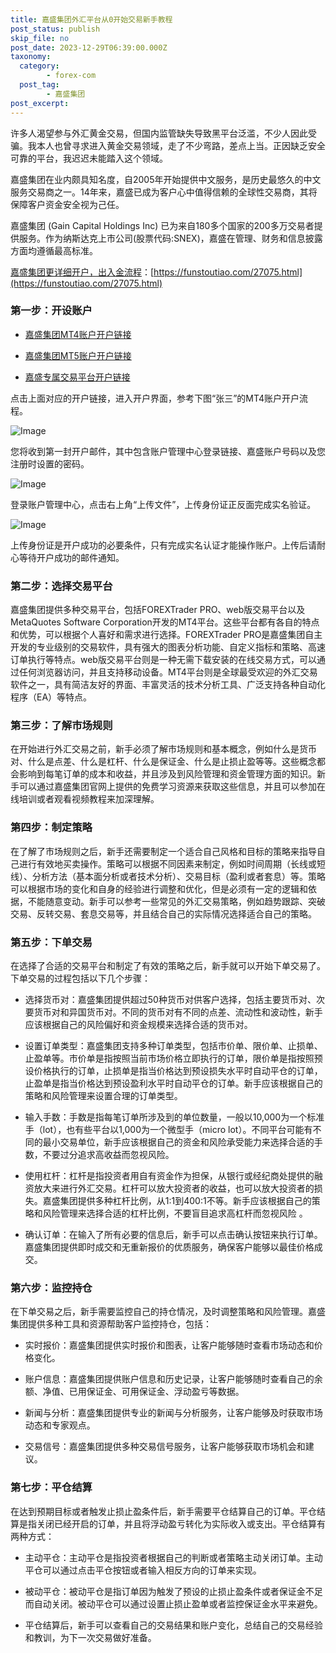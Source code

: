 ```yaml
---
title: 嘉盛集团外汇平台从0开始交易新手教程
post_status: publish
skip_file: no
post_date: 2023-12-29T06:39:00.000Z
taxonomy:
  category:
        - forex-com
  post_tag:
        - 嘉盛集团
post_excerpt: 
---
```

许多人渴望参与外汇黄金交易，但国内监管缺失导致黑平台泛滥，不少人因此受骗。我本人也曾寻求进入黄金交易领域，走了不少弯路，差点上当。正因缺乏安全可靠的平台，我迟迟未能踏入这个领域。

嘉盛集团在业内颇具知名度，自2005年开始提供中文服务，是历史最悠久的中文服务交易商之一。14年来，嘉盛已成为客户心中值得信赖的全球性交易商，其将保障客户资金安全视为己任。

嘉盛集团 (Gain Capital Holdings Inc) 已为来自180多个国家的200多万交易者提供服务。作为纳斯达克上市公司(股票代码:SNEX)，嘉盛在管理、财务和信息披露方面均遵循最高标准。

[嘉盛集团更详细开户，出入金流程](https://funstoutiao.com/27075.html)：[https://funstoutiao.com/27075.html](https://funstoutiao.com/27075.html)

### 第一步：开设账户

* [嘉盛集团MT4账户开户链接](https://s.ssgg.net/jsmt4)

* [嘉盛集团MT5账户开户链接](https://s.ssgg.net/jsmt5)

* [嘉盛专属交易平台开户链接](https://s.ssgg.net/js)

点击上面对应的开户链接，进入开户界面，参考下图“张三”的MT4账户开户流程。

![Image](https://prod-files-secure.s3.us-west-2.amazonaws.com/39ed1227-6d7d-4570-be36-9ccd4a2c4241/7a167aea-686b-400d-af59-4e18eb607a40/640.png?X-Amz-Algorithm=AWS4-HMAC-SHA256&X-Amz-Content-Sha256=UNSIGNED-PAYLOAD&X-Amz-Credential=AKIAT73L2G45FSPPWI6X%2F20241229%2Fus-west-2%2Fs3%2Faws4_request&X-Amz-Date=20241229T041316Z&X-Amz-Expires=3600&X-Amz-Signature=546ad0a48c1d52ecffd71cc4c944aa61adc9754b2e2f59cfffd2fc84cec29e31&X-Amz-SignedHeaders=host&x-id=GetObject)

您将收到第一封开户邮件，其中包含账户管理中心登录链接、嘉盛账户号码以及您注册时设置的密码。

![Image](https://prod-files-secure.s3.us-west-2.amazonaws.com/39ed1227-6d7d-4570-be36-9ccd4a2c4241/eaa1c6b3-2877-4284-a0e1-530e222c27fb/image.png?X-Amz-Algorithm=AWS4-HMAC-SHA256&X-Amz-Content-Sha256=UNSIGNED-PAYLOAD&X-Amz-Credential=AKIAT73L2G45FSPPWI6X%2F20241229%2Fus-west-2%2Fs3%2Faws4_request&X-Amz-Date=20241229T041316Z&X-Amz-Expires=3600&X-Amz-Signature=c52c97467e090d77be83076f2662b41efd87ae9f21cf40e07b53153d7aa9ff30&X-Amz-SignedHeaders=host&x-id=GetObject)

登录账户管理中心，点击右上角“上传文件”，上传身份证正反面完成实名验证。

![Image](https://prod-files-secure.s3.us-west-2.amazonaws.com/39ed1227-6d7d-4570-be36-9ccd4a2c4241/54090639-09fc-46b4-a135-e0289f707147/image.png?X-Amz-Algorithm=AWS4-HMAC-SHA256&X-Amz-Content-Sha256=UNSIGNED-PAYLOAD&X-Amz-Credential=AKIAT73L2G45FSPPWI6X%2F20241229%2Fus-west-2%2Fs3%2Faws4_request&X-Amz-Date=20241229T041316Z&X-Amz-Expires=3600&X-Amz-Signature=7fb9588439feb10399ee4db16d42c75e7eebc25036ac5482e07f34f6c851e591&X-Amz-SignedHeaders=host&x-id=GetObject)

上传身份证是开户成功的必要条件，只有完成实名认证才能操作账户。上传后请耐心等待开户成功的邮件通知。

### 第二步：选择交易平台

嘉盛集团提供多种交易平台，包括FOREXTrader PRO、web版交易平台以及MetaQuotes Software Corporation开发的MT4平台。这些平台都有各自的特点和优势，可以根据个人喜好和需求进行选择。FOREXTrader PRO是嘉盛集团自主开发的专业级别的交易软件，具有强大的图表分析功能、自定义指标和策略、高速订单执行等特点。web版交易平台则是一种无需下载安装的在线交易方式，可以通过任何浏览器访问，并且支持移动设备。MT4平台则是全球最受欢迎的外汇交易软件之一，具有简洁友好的界面、丰富灵活的技术分析工具、广泛支持各种自动化程序（EA）等特点。

### 第三步：了解市场规则

在开始进行外汇交易之前，新手必须了解市场规则和基本概念，例如什么是货币对、什么是点差、什么是杠杆、什么是保证金、什么是止损止盈等等。这些概念都会影响到每笔订单的成本和收益，并且涉及到风险管理和资金管理方面的知识。新手可以通过嘉盛集团官网上提供的免费学习资源来获取这些信息，并且可以参加在线培训或者观看视频教程来加深理解。

### 第四步：制定策略

在了解了市场规则之后，新手还需要制定一个适合自己风格和目标的策略来指导自己进行有效地买卖操作。策略可以根据不同因素来制定，例如时间周期（长线或短线）、分析方法（基本面分析或者技术分析）、交易目标（盈利或者套息）等。策略可以根据市场的变化和自身的经验进行调整和优化，但是必须有一定的逻辑和依据，不能随意变动。新手可以参考一些常见的外汇交易策略，例如趋势跟踪、突破交易、反转交易、套息交易等，并且结合自己的实际情况选择适合自己的策略。

### 第五步：下单交易

在选择了合适的交易平台和制定了有效的策略之后，新手就可以开始下单交易了。下单交易的过程包括以下几个步骤：

* 选择货币对：嘉盛集团提供超过50种货币对供客户选择，包括主要货币对、次要货币对和异国货币对。不同的货币对有不同的点差、流动性和波动性，新手应该根据自己的风险偏好和资金规模来选择合适的货币对。

* 设置订单类型：嘉盛集团支持多种订单类型，包括市价单、限价单、止损单、止盈单等。市价单是指按照当前市场价格立即执行的订单，限价单是指按照预设价格执行的订单，止损单是指当价格达到预设损失水平时自动平仓的订单，止盈单是指当价格达到预设盈利水平时自动平仓的订单。新手应该根据自己的策略和风险管理来设置合理的订单类型。

* 输入手数：手数是指每笔订单所涉及到的单位数量，一般以10,000为一个标准手（lot），也有些平台以1,000为一个微型手（micro lot）。不同平台可能有不同的最小交易单位，新手应该根据自己的资金和风险承受能力来选择合适的手数，不要过分追求高收益而忽视风险。

* 使用杠杆：杠杆是指投资者用自有资金作为担保，从银行或经纪商处提供的融资放大来进行外汇交易。杠杆可以放大投资者的收益，也可以放大投资者的损失。嘉盛集团提供多种杠杆比例，从1:1到400:1不等。新手应该根据自己的策略和风险管理来选择合适的杠杆比例，不要盲目追求高杠杆而忽视风险 。

* 确认订单：在输入了所有必要的信息后，新手可以点击确认按钮来执行订单。嘉盛集团提供即时成交和无重新报价的优质服务，确保客户能够以最佳价格成交。

### 第六步：监控持仓

在下单交易之后，新手需要监控自己的持仓情况，及时调整策略和风险管理。嘉盛集团提供多种工具和资源帮助客户监控持仓，包括：

* 实时报价：嘉盛集团提供实时报价和图表，让客户能够随时查看市场动态和价格变化。

* 账户信息：嘉盛集团提供账户信息和历史记录，让客户能够随时查看自己的余额、净值、已用保证金、可用保证金、浮动盈亏等数据。

* 新闻与分析：嘉盛集团提供专业的新闻与分析服务，让客户能够及时获取市场动态和专家观点。

* 交易信号：嘉盛集团提供多种交易信号服务，让客户能够获取市场机会和建议。

### 第七步：平仓结算

在达到预期目标或者触发止损止盈条件后，新手需要平仓结算自己的订单。平仓结算是指关闭已经开启的订单，并且将浮动盈亏转化为实际收入或支出。平仓结算有两种方式：

* 主动平仓：主动平仓是指投资者根据自己的判断或者策略主动关闭订单。主动平仓可以通过点击平仓按钮或者输入相反方向的订单来实现。

* 被动平仓：被动平仓是指订单因为触发了预设的止损止盈条件或者保证金不足而自动关闭。被动平仓可以通过设置止损止盈单或者监控保证金水平来避免。

* 平仓结算后，新手可以查看自己的交易结果和账户变化，总结自己的交易经验和教训，为下一次交易做好准备。